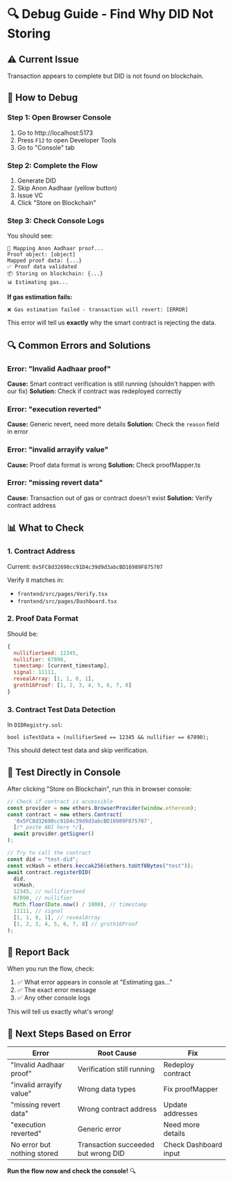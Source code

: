 # 🔍 Debug Guide - Find Why DID Not Storing

## ⚠️ **Current Issue**
Transaction appears to complete but DID is not found on blockchain.

## 🧪 **How to Debug**

### **Step 1: Open Browser Console**
1. Go to http://localhost:5173
2. Press `F12` to open Developer Tools
3. Go to "Console" tab

### **Step 2: Complete the Flow**
1. Generate DID
2. Skip Anon Aadhaar (yellow button)
3. Issue VC
4. Click "Store on Blockchain"

### **Step 3: Check Console Logs**

You should see:
```
📝 Mapping Anon Aadhaar proof...
Proof object: [object]
Mapped proof data: {...}
✅ Proof data validated
📦 Storing on blockchain: {...}
📊 Estimating gas...
```

**If gas estimation fails:**
```
❌ Gas estimation failed - transaction will revert: [ERROR]
```

This error will tell us **exactly** why the smart contract is rejecting the data.

## 🔍 **Common Errors and Solutions**

### **Error: "Invalid Aadhaar proof"**
**Cause:** Smart contract verification is still running (shouldn't happen with our fix)
**Solution:** Check if contract was redeployed correctly

### **Error: "execution reverted"**
**Cause:** Generic revert, need more details
**Solution:** Check the `reason` field in error

### **Error: "invalid arrayify value"**
**Cause:** Proof data format is wrong
**Solution:** Check proofMapper.ts

### **Error: "missing revert data"**
**Cause:** Transaction out of gas or contract doesn't exist
**Solution:** Verify contract address

## 📊 **What to Check**

### **1. Contract Address**
Current: `0x5FC8d32690cc91D4c39d9d3abcBD16989F875707`

Verify it matches in:
- `frontend/src/pages/Verify.tsx`
- `frontend/src/pages/Dashboard.tsx`

### **2. Proof Data Format**
Should be:
```javascript
{
  nullifierSeed: 12345,
  nullifier: 67890,
  timestamp: [current_timestamp],
  signal: 11111,
  revealArray: [1, 1, 0, 1],
  groth16Proof: [1, 2, 3, 4, 5, 6, 7, 8]
}
```

### **3. Contract Test Data Detection**
In `DIDRegistry.sol`:
```solidity
bool isTestData = (nullifierSeed == 12345 && nullifier == 67890);
```

This should detect test data and skip verification.

## 🧪 **Test Directly in Console**

After clicking "Store on Blockchain", run this in browser console:

```javascript
// Check if contract is accessible
const provider = new ethers.BrowserProvider(window.ethereum);
const contract = new ethers.Contract(
  '0x5FC8d32690cc91D4c39d9d3abcBD16989F875707',
  [/* paste ABI here */],
  await provider.getSigner()
);

// Try to call the contract
const did = "test-did";
const vcHash = ethers.keccak256(ethers.toUtf8Bytes("test"));
await contract.registerDID(
  did,
  vcHash,
  12345, // nullifierSeed
  67890, // nullifier
  Math.floor(Date.now() / 1000), // timestamp
  11111, // signal
  [1, 1, 0, 1], // revealArray
  [1, 2, 3, 4, 5, 6, 7, 8] // groth16Proof
);
```

## 📝 **Report Back**

When you run the flow, check:
1. ✅ What error appears in console at "Estimating gas..."
2. ✅ The exact error message
3. ✅ Any other console logs

This will tell us exactly what's wrong!

## 🔧 **Next Steps Based on Error**

| Error | Root Cause | Fix |
|-------|-----------|-----|
| "Invalid Aadhaar proof" | Verification still running | Redeploy contract |
| "invalid arrayify value" | Wrong data types | Fix proofMapper |
| "missing revert data" | Wrong contract address | Update addresses |
| "execution reverted" | Generic error | Need more details |
| No error but nothing stored | Transaction succeeded but wrong DID | Check Dashboard input |

**Run the flow now and check the console!** 🔍
